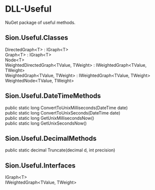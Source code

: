 # DLL-Useful
NuGet package of useful methods. 

## Sion.Useful.Classes
DirectedGraph\<T> : IGraph\<T> <br>
Graph\<T> : IGraph\<T> <br>
Node\<T> <br>
WeightedDirectedGraph\<TValue, TWeight> : IWeightedGraph\<TValue, TWeight> <br>
WeightedGraph\<TValue, TWeight> : IWeightedGraph\<TValue, TWeight> <br>
WeightedNode\<TValue, TWeight>

## Sion.Useful.DateTimeMethods
public static long ConvertToUnixMilliseconds(DateTime date) <br>
public static long ConvertToUnixSeconds(DateTime date) <br>
public static long GetUnixMillisecondsNow() <br>
public static long GetUnixSecondsNow()

## Sion.Useful.DecimalMethods
public static decimal Truncate(decimal d, int precision)

## Sion.Useful.Interfaces
IGraph\<T> <br>
IWeightedGraph\<TValue, TWeight>
